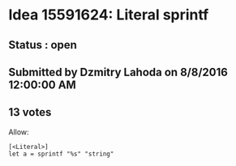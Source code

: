 # Idea 15591624: Literal sprintf #

## Status : open

## Submitted by Dzmitry Lahoda on 8/8/2016 12:00:00 AM

## 13 votes

Allow:
```
[<Literal>]
let a = sprintf "%s" "string"
```


